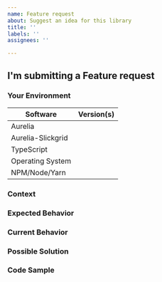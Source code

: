 ```yaml
---
name: Feature request
about: Suggest an idea for this library
title: ''
labels: ''
assignees: ''

---
```


<!---
Thanks for filing an issue! However, before you submit, please read the following:
1. Search open/closed issues before submitting since someone might have asked the same thing before!
-->

## I'm submitting a Feature request

### Your Environment
<!--- Include as many relevant details as possible about the environment you experienced the bug in -->
| Software          | Version(s) |
| ----------------- | ---------- |
| Aurelia           |
| Aurelia-Slickgrid |
| TypeScript        |
| Operating System  |
| NPM/Node/Yarn     |

### Context
<!--- How has this issue affected you? What are you trying to accomplish? -->
<!--- Providing context helps us come up with a solution that is most useful in the real world -->

### Expected Behavior
<!--- Tell us what should happen -->

### Current Behavior
<!--- Tell us what happens instead of the expected behavior -->
<!--- If you are seeing an error, please include the full error message and stack trace -->

### Possible Solution
<!--- Not obligatory, but suggest a fix/reason for the feature -->

### Code Sample
<!-- Please provide Stackblitz, Gist or Code Sample to reproduce the issue -->
